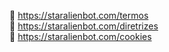 :link: https://staralienbot.com/termos<br>
:link: https://staralienbot.com/diretrizes<br>
:link: https://staralienbot.com/cookies
